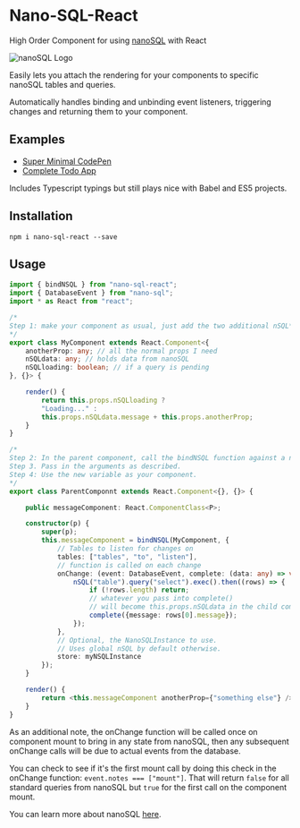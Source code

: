 # Nano-SQL-React
High Order Component for using [nanoSQL](https://nanosql.io/) with React

<img src="https://raw.githubusercontent.com/ClickSimply/Nano-SQL/master/logo.png" alt="nanoSQL Logo">

Easily lets you attach the rendering for your components to specific nanoSQL tables and queries.

Automatically handles binding and unbinding event listeners, triggering changes and returning them to your component.

## Examples
- [Super Minimal CodePen](https://codepen.io/clicksimply/pen/jYVdwr)
- [Complete Todo App](https://www.nanosql.io/react-todo/)

Includes Typescript typings but still plays nice with Babel and ES5 projects.

## Installation

```
npm i nano-sql-react --save
```

## Usage

```ts
import { bindNSQL } from "nano-sql-react";
import { DatabaseEvent } from "nano-sql";
import * as React from "react";

/*
Step 1: make your component as usual, just add the two additional nSQL* props below.
*/
export class MyComponent extends React.Component<{
    anotherProp: any; // all the normal props I need
    nSQLdata: any; // holds data from nanoSQL
    nSQLloading: boolean; // if a query is pending
}, {}> {

    render() {
        return this.props.nSQLloading ? 
        "Loading..." : 
        this.props.nSQLdata.message + this.props.anotherProp;
    }
}

/*
Step 2: In the parent component, call the bindNSQL function against a new variable.
Step 3. Pass in the arguments as described.
Step 4: Use the new variable as your component.
*/
export class ParentComponnt extends React.Component<{}, {}> {

    public messageComponent: React.ComponentClass<P>;

    constructor(p) {
        super(p);
        this.messageComponent = bindNSQL(MyComponent, {
            // Tables to listen for changes on 
            tables: ["tables", "to", "listen"], 
            // function is called on each change
            onChange: (event: DatabaseEvent, complete: (data: any) => void) => { 
                nSQL("table").query("select").exec().then((rows) => {
                    if (!rows.length) return;
                    // whatever you pass into complete() 
                    // will become this.props.nSQLdata in the child component
                    complete({message: rows[0].message});
                });
            },
            // Optional, the NanoSQLInstance to use. 
            // Uses global nSQL by default otherwise.
            store: myNSQLInstance              
        });
    }

    render() {
        return <this.messageComponent anotherProp={"something else"} />;
    }
}

```

As an additional note, the onChange function will be called once on component mount to bring in any state from nanoSQL, then any subsequent onChange calls will be due to actual events from the database.

You can check to see if it's the first mount call by doing this check in the onChange function: `event.notes === ["mount"]`.  That will return `false` for all standard queries from nanoSQL but `true` for the first call on the component mount.

You can learn more about nanoSQL [here](https://nanosql.io/).